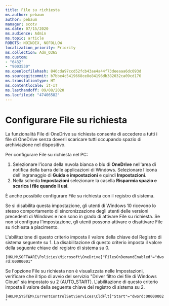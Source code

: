 ```yaml
---
title: File su richiesta
ms.author: pebaum
author: pebaum
manager: scotv
ms.date: 07/15/2020
ms.audience: Admin
ms.topic: article
ROBOTS: NOINDEX, NOFOLLOW
localization_priority: Priority
ms.collection: Adm_O365
ms.custom:
- "6432"
- "9003530"
ms.openlocfilehash: 846cda97ccd52fcb43ae4a44f73deeaaa6dc093d
ms.sourcegitcommit: b7bbe4c5419668ce8e84196db382032ca09cd176
ms.translationtype: HT
ms.contentlocale: it-IT
ms.lasthandoff: 09/08/2020
ms.locfileid: "47406582"
---
```

# <a name="configure-files-on-demand"></a>Configurare File su richiesta

La funzionalità File di OneDrive su richiesta consente di accedere a tutti i file di OneDrive senza doverli scaricare tutti occupando spazio di archiviazione nel dispositivo.

Per configurare File su richiesta nel PC:

1. Selezionare l'icona della nuvola bianca o blu di **OneDrive** nell'area di notifica della barra delle applicazioni di Windows. Selezionare l'icona dell'ingranaggio di **Guida e impostazioni** e quindi **Impostazioni**.
2. Nella scheda **Impostazioni** selezionare la casella **Risparmia spazio e scarica i file quando li usi**.  

È anche possibile configurare File su richiesta con il registro di sistema.

Se si disabilita questa impostazione, gli utenti di Windows 10 ricevono lo stesso comportamento di sincronizzazione degli utenti delle versioni precedenti di Windows e non sono in grado di attivare File su richiesta. Se non si configura l'impostazione, gli utenti possono attivare o disattivare File su richiesta a piacimento.

L'abilitazione di questo criterio imposta il valore della chiave del Registro di sistema seguente su 1. La disabilitazione di questo criterio imposta il valore della seguente chiave del registro di sistema su 0.

`[HKLM\SOFTWARE\Policies\Microsoft\OneDrive]"FilesOnDemandEnabled"="dword:00000001"`

Se l'opzione File su richiesta non è visualizzata nelle Impostazioni, verificare che il tipo di avvio del servizio "Driver filtro dei file di Windows Cloud" sia impostato su 2 (AUTO_START). L'abilitazione di questo criterio imposta il valore della seguente chiave del registro di sistema su 2.

`[HKLM\SYSTEM\CurrentControlSet\Services\CldFlt]"Start"="dword:00000002"`